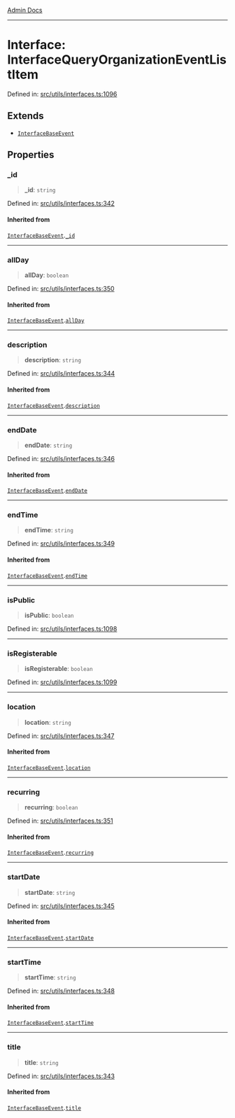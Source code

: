 [Admin Docs](/)

***

# Interface: InterfaceQueryOrganizationEventListItem

Defined in: [src/utils/interfaces.ts:1096](https://github.com/PalisadoesFoundation/talawa-admin/blob/main/src/utils/interfaces.ts#L1096)

## Extends

- [`InterfaceBaseEvent`](InterfaceBaseEvent.md)

## Properties

### \_id

> **\_id**: `string`

Defined in: [src/utils/interfaces.ts:342](https://github.com/PalisadoesFoundation/talawa-admin/blob/main/src/utils/interfaces.ts#L342)

#### Inherited from

[`InterfaceBaseEvent`](InterfaceBaseEvent.md).[`_id`](InterfaceBaseEvent.md#_id)

***

### allDay

> **allDay**: `boolean`

Defined in: [src/utils/interfaces.ts:350](https://github.com/PalisadoesFoundation/talawa-admin/blob/main/src/utils/interfaces.ts#L350)

#### Inherited from

[`InterfaceBaseEvent`](InterfaceBaseEvent.md).[`allDay`](InterfaceBaseEvent.md#allday)

***

### description

> **description**: `string`

Defined in: [src/utils/interfaces.ts:344](https://github.com/PalisadoesFoundation/talawa-admin/blob/main/src/utils/interfaces.ts#L344)

#### Inherited from

[`InterfaceBaseEvent`](InterfaceBaseEvent.md).[`description`](InterfaceBaseEvent.md#description)

***

### endDate

> **endDate**: `string`

Defined in: [src/utils/interfaces.ts:346](https://github.com/PalisadoesFoundation/talawa-admin/blob/main/src/utils/interfaces.ts#L346)

#### Inherited from

[`InterfaceBaseEvent`](InterfaceBaseEvent.md).[`endDate`](InterfaceBaseEvent.md#enddate)

***

### endTime

> **endTime**: `string`

Defined in: [src/utils/interfaces.ts:349](https://github.com/PalisadoesFoundation/talawa-admin/blob/main/src/utils/interfaces.ts#L349)

#### Inherited from

[`InterfaceBaseEvent`](InterfaceBaseEvent.md).[`endTime`](InterfaceBaseEvent.md#endtime)

***

### isPublic

> **isPublic**: `boolean`

Defined in: [src/utils/interfaces.ts:1098](https://github.com/PalisadoesFoundation/talawa-admin/blob/main/src/utils/interfaces.ts#L1098)

***

### isRegisterable

> **isRegisterable**: `boolean`

Defined in: [src/utils/interfaces.ts:1099](https://github.com/PalisadoesFoundation/talawa-admin/blob/main/src/utils/interfaces.ts#L1099)

***

### location

> **location**: `string`

Defined in: [src/utils/interfaces.ts:347](https://github.com/PalisadoesFoundation/talawa-admin/blob/main/src/utils/interfaces.ts#L347)

#### Inherited from

[`InterfaceBaseEvent`](InterfaceBaseEvent.md).[`location`](InterfaceBaseEvent.md#location)

***

### recurring

> **recurring**: `boolean`

Defined in: [src/utils/interfaces.ts:351](https://github.com/PalisadoesFoundation/talawa-admin/blob/main/src/utils/interfaces.ts#L351)

#### Inherited from

[`InterfaceBaseEvent`](InterfaceBaseEvent.md).[`recurring`](InterfaceBaseEvent.md#recurring)

***

### startDate

> **startDate**: `string`

Defined in: [src/utils/interfaces.ts:345](https://github.com/PalisadoesFoundation/talawa-admin/blob/main/src/utils/interfaces.ts#L345)

#### Inherited from

[`InterfaceBaseEvent`](InterfaceBaseEvent.md).[`startDate`](InterfaceBaseEvent.md#startdate)

***

### startTime

> **startTime**: `string`

Defined in: [src/utils/interfaces.ts:348](https://github.com/PalisadoesFoundation/talawa-admin/blob/main/src/utils/interfaces.ts#L348)

#### Inherited from

[`InterfaceBaseEvent`](InterfaceBaseEvent.md).[`startTime`](InterfaceBaseEvent.md#starttime)

***

### title

> **title**: `string`

Defined in: [src/utils/interfaces.ts:343](https://github.com/PalisadoesFoundation/talawa-admin/blob/main/src/utils/interfaces.ts#L343)

#### Inherited from

[`InterfaceBaseEvent`](InterfaceBaseEvent.md).[`title`](InterfaceBaseEvent.md#title)
